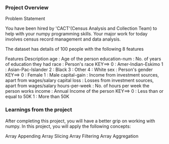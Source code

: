 ### Project Overview

 Problem Statement

You have been hired by 'CACT'(Census Analysis and Collection Team) to help with your numpy programming skills. Your major work for today involves census record management and data analysis.

The dataset has details of 100 people with the following 8 features

Features	                                    Description
age	                            :                        Age of the person
education-num	    :                       No. of years of education they had
race	                    :                        Person's race  KEY==> 0 : Amer-Indian-Eskimo 1 : Asian-Pac-Islander 2 : Black 3 : Other   4 : White
sex	                            :                        Person's gender  KEY==> 0 : Female 1 : Male
capital-gain	            :                        Income from investment sources, apart from wages/salary
capital loss	            :                        Losses from investment sources, apart from wages/salary
hours-per-week	    :                        No. of hours per week the person works
income	                    :                        Annual Income of the person KEY==> 0 : Less than or equal to 50K 1 : More than 50K


### Learnings from the project

 After completing this project, you will have a better grip on working with numpy. In this project, you will apply the following concepts:

Array Appending
Array Slicing
Array Filtering
Array Aggregation


